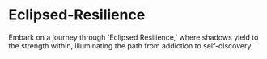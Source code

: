 # Eclipsed-Resilience
Embark on a journey through 'Eclipsed Resilience,' where shadows yield to the strength within, illuminating the path from addiction to self-discovery.
